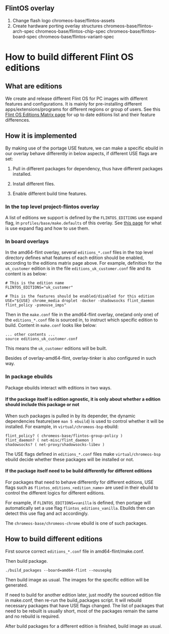 ## FlintOS overlay
1. Change flash logo
   chromeos-base/flintos-assets
2. Create hardware porting overlay structures
   chromeos-base/flintos-arch-spec
   chromeos-base/flintos-chip-spec
   chromeos-base/flintos-board-spec
   chromeos-base/flintos-variant-spec

# How to build different Flint OS editions

## What are editions

We create and release different Flint OS for PC images with different features and configurations. It is mainly for pre-installing different apps/extensions/programs for different regions or group of users. See this [Flint OS Editions Matrix page](https://docs.google.com/spreadsheets/d/1E8ATsK9ve9xRi_KjFEu2slqxuGJcmsMpTfurNkXfxXM/edit#gid=0) for up to date editions list and their feature differences.

## How it is implemented

By making use of the portage USE feature, we can make a specific ebuild in our overlay behave differently in below aspects, if different USE flags are set:

1. Pull in different packages for dependency, thus have different packages installed.

2. Install different files.

3. Enable different build time features.

### In the top level project-flintos overlay

A list of editions we support is defined by the ```FLINTOS_EDITIONS``` use expand flag, in ```profiles/base/make.defaults``` of this overlay. See [this page](https://devmanual.gentoo.org/general-concepts/use-flags/index.html) for what is use expand flag and how to use them.

### In board overlays

In the amd64-flint overlay, several ```editions_*.conf``` files in the top level directory defines what features of each edition should be enabled, according to the editions matrix page above. For example, definition for the ```uk_customer``` edition is in the file ```editions_uk_customer.conf``` file and its content is as below:

```
# This is the edition name
FLINTOS_EDITIONS="uk_customer"

# This is the features should be enabled/disabled for this edition
USE="${USE} chrome_media droplet -docker -shadowsocks flint_daemon flint_policy -psmouse_imps"
```

Then in the ```make.conf``` file in the amd64-flint overlay, one(and only one) of the ```editions_*.conf``` file is sourced in, to instruct which specific edition to build. Content in ```make.conf``` looks like below:

```
... other contents ...
source editions_uk_customer.conf
```

This means the ```uk_customer``` editions will be built.

Besides of overlay-amd64-flint, overlay-tinker is also configured in such way.

### In package ebuilds

Package ebuilds interact with editions in two ways.

#### If the package itself is edition agnostic, it is only about whether a edition should include this package or not

When such packages is pulled in by its depender, the dynamic dependencies feature(see ```man 5 ebuild```) is used to control whether it will be installed. For example, in ```virtual/chromeos-bsp``` ebuild:

```
flint_policy? ( chromeos-base/flintos-group-policy )
flint_daemon? ( net-misc/flint_daemon )
shadowsocks? ( net-proxy/shadowsocks-libev )
```

The USE flags defined in ```editions_*.conf``` files make ```virtual/chromeos-bsp``` ebuild decide whether these packages will be installed or not.

#### If the package itself need to be build differently for different editions

For packages that need to behave differently for different editions, USE flags such as ```flintos_editions_<edition_name>``` are used in their ebuild to control the different logics for different editions.

For example, if ```FLINTOS_EDITIONS=vanilla``` is defined, then portage will automatically set a use flag ```flintos_editions_vanilla```. Ebuilds then can detect this use flag and act accordingly.

The ```chromeos-base/chromeos-chrome``` ebuild is one of such packages.

## How to build different editions

First source correct ```editions_*.conf``` file in amd64-flint/make.conf.

Then build package.

```
./build_packages --board=amd64-flint --nousepkg
```

Then build image as usual. The images for the specific edition will be generated.

If need to build for another edition later, just modify the sourced edition file in make.conf, then re-run the build_packages script. It will rebuild necessary packages that have USE flags changed. The list of packages that need to be rebuilt is usually short, most of the packages remain the same and no rebuild is required.

After build packages for a different edition is finished, build image as usual.
